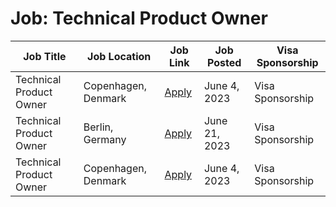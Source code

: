 # Job: Technical Product Owner

| Job Title | Job Location | Job Link | Job Posted | Visa Sponsorship |
| --- | --- | --- | --- | --- |
| Technical Product Owner | Copenhagen, Denmark | [Apply](https://careers.shapegames.com/jobs/2771092-technical-product-owner) | June 4, 2023 | Visa Sponsorship |
| Technical Product Owner | Berlin, Germany | [Apply](https://jobs.idealo.com/o/technical-product-owner-mfd) | June 21, 2023 | Visa Sponsorship |
| Technical Product Owner | Copenhagen, Denmark | [Apply](https://careers.shapegames.com/jobs/2771092-technical-product-owner) | June 4, 2023 | Visa Sponsorship |
